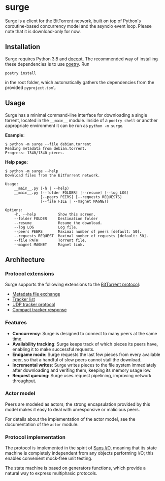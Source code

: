 # surge

Surge is a client for the BitTorrent network, built on top of Python's
coroutine-based concurrency model and the asyncio event loop. Please note that
it is download-only for now.


## Installation

Surge requires Python 3.8 and [docopt]. The recommended way of installing these
dependencies is to use [poetry]. Run

```
poetry install
```

in the root folder, which automatically gathers the dependencies from the
provided `pyproject.toml`.

[docopt]: https://pypi.org/project/docopt/
[poetry]: https://python-poetry.org/


## Usage

Surge has a minimal command-line interface for downloading a single torrent,
located in the `__main__` module. Inside of a `poetry shell` or another
appropriate environment it can be run as `python -m surge`.

**Example:**

```
$ python -m surge --file debian.torrent
Reading metadata from debian.torrent.
Progress: 1340/1340 pieces.
```

**Help page:**

```
$ python -m surge --help
Download files from the BitTorrent network.

Usage:
    __main__.py (-h | --help)
    __main__.py [--folder FOLDER] [--resume] [--log LOG]
                [--peers PEERS] [--requests REQUESTS]
                (--file FILE | --magnet MAGNET)

Options:
    -h, --help          Show this screen.
    --folder FOLDER     Destination folder
    --resume            Resume the download.
    --log LOG           Log file.
    --peers PEERS       Maximal number of peers [default: 50].
    --requests REQUEST  Maximal number of requests [default: 50].
    --file PATH         Torrent file.
    --magnet MAGNET     Magnet link.
```


## Architecture

### Protocol extensions

Surge supports the following extensions to the [BitTorrent protocol][BEP 0003]:

- [Metadata file exchange][BEP 0009]
- [Tracker list][BEP 0012]
- [UDP tracker protocol][BEP 0015]
- [Compact tracker response][BEP 0023]

[BEP 0003]: http://bittorrent.org/beps/bep_0003.html
[BEP 0009]: http://bittorrent.org/beps/bep_0009.html
[BEP 0012]: http://bittorrent.org/beps/bep_0012.html
[BEP 0015]: http://bittorrent.org/beps/bep_0015.html
[BEP 0023]: http://bittorrent.org/beps/bep_0023.html

### Features

- **Concurrency**: Surge is designed to connect to many peers at the same time.
- **Availability tracking**: Surge keeps track of which pieces its peers have,
  enabling it to make successful requests.
- **Endgame mode**: Surge requests the last few pieces from every available peer,
  so that a handful of slow peers cannot stall the download.
- **Incremental writes**: Surge writes pieces to the file system immediately after
  downloading and verifing them, keeping its memory usage low.
- **Request queuing**: Surge uses request pipelining, improving network throughput.

### Actor model

Peers are modeled as actors; the strong encapsulation provided by this model
makes it easy to deal with unresponsive or malicious peers.

For details about the implementation of the actor model, see the documentation
of the `actor` module.

### Protocol implementation

The protocol is implemented in the spirit of [Sans I/O], meaning that its
state machine is completely independent from any objects performing I/O;
this enables convenient mock-free unit testing.

The state machine is based on generators functions, which provide a natural way
to express multiphasic protocols.

[Sans I/O]: https://sans-io.readthedocs.io/
